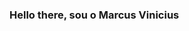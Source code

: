 ### Hello there, sou o Marcus Vinicius

<!--
**Markeid/Markeid** is a ✨ _special_ ✨ repository because its `README.md` (this file) appears on your GitHub profile.

- 🔭 Atualmente estou trabalhando na BlueShift Brasil, como Trainee em Engenharia de Dados;
- 🌱 Aprendendo sobre Python, Spark, Azure Dtabricks, Data Factory e Bancos de dados do Azure;
- ⚡ Grande fã de Wrestling e Sumo, gibis, filmes e séries da Marvel. Curto Dc também, mas nem tanto.

-->
